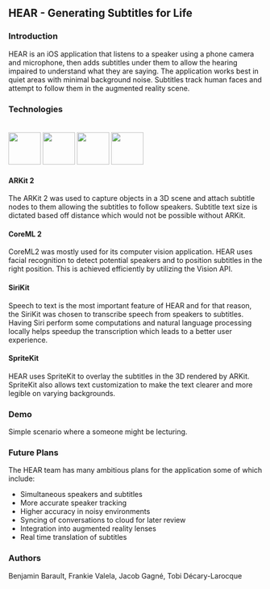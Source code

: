 ## HEAR - Generating Subtitles for Life

### Introduction
HEAR is an iOS application that listens to a speaker using a phone camera and microphone, then adds subtitles under them to allow the hearing impaired to understand what they are saying. The application works best in quiet areas with minimal background noise. Subtitles track human faces and attempt to follow them in the augmented reality scene.

### Technologies<br><br>

<div style="display:inline-block">
<img height="64px" src="https://developer.apple.com/assets/elements/icons/arkit/arkit-64x64_2x.png"/>
<img height="64px" src="https://developer.apple.com/assets/elements/icons/core-ml/core-ml-128x128_2x.png"/>
<img height="64px" src="https://developer.apple.com/assets/elements/icons/sirikit/sirikit-96x96_2x.png">
<img height="64px" src="https://developer.apple.com/assets/elements/icons/spritekit/spritekit-128x128_2x.png">
</div>

#### ARKit 2
The ARKit 2 was used to capture objects in a 3D scene and attach subtitle nodes to them allowing the subtitles to follow speakers. Subtitle text size is dictated based off distance which would not be possible without ARKit.

#### CoreML 2
CoreML2 was mostly used for its computer vision application. HEAR uses facial recognition to detect potential speakers and to position subtitles in the right position. This is achieved efficiently by utilizing the Vision API.

#### SiriKit
Speech to text is the most important feature of HEAR and for that reason, the SiriKit was chosen to transcribe speech from speakers to subtitles. Having Siri perform some computations and natural language processing locally helps speedup the transcription which leads to a better user experience.

#### SpriteKit
HEAR uses SpriteKit to overlay the subtitles in the 3D rendered by ARKit. SpriteKit also allows text customization to make the text clearer and more legible on varying backgrounds.

### Demo
Simple scenario where a someone might be lecturing.

### Future Plans
The HEAR team has many ambitious plans for the application some of which include:
* Simultaneous speakers and subtitles
* More accurate speaker tracking
* Higher accuracy in noisy environments
* Syncing of conversations to cloud for later review
* Integration into augmented reality lenses
* Real time translation of subtitles

### Authors
Benjamin Barault, Frankie Valela, Jacob Gagné, Tobi Décary-Larocque

<br><br>



